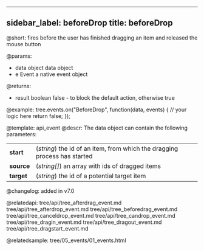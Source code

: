 
---
sidebar_label: beforeDrop
title: beforeDrop
---          

@short:
fires before the user has finished dragging an item and released the mouse button

@params:
- data		object		data object
- e		    Event		a native event object

@returns:
- result	boolean		false - to block the default action, otherwise true

@example:
tree.events.on("BeforeDrop", function(data, events) {
    // your logic here
    return false;
});


@template: api_event
@descr:
The data object can contain the following parameters:

<table class="webixdoc_links">
	<tbody>
        <tr>
			<td class="webixdoc_links0"><b>start</b></td>
			<td>(<i>string</i>) the id of an item, from which the dragging process has started</td>
		</tr>
        <tr>
			<td class="webixdoc_links0"><b>source</b></td>
			<td>(<i>string[]</i>) an array with ids of dragged items</td>
		</tr>
        <tr>
			<td class="webixdoc_links0"><b>target</b></td>
			<td>(<i>string</i>) the id of a potential target item</td>
		</tr>
    </tbody>
</table>


@changelog: added in v7.0

@relatedapi:
tree/api/tree_afterdrag_event.md
tree/api/tree_afterdrop_event.md
tree/api/tree_beforedrag_event.md
tree/api/tree_canceldrop_event.md
tree/api/tree_candrop_event.md
tree/api/tree_dragin_event.md
tree/api/tree_dragout_event.md
tree/api/tree_dragstart_event.md

@relatedsample: tree/05_events/01_events.html